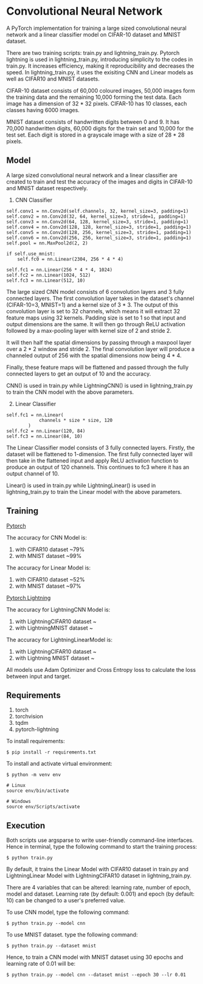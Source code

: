 # Convolutional Neural Network

A PyTorch implementation for training a large sized convolutional neural network and a linear classifier model on CIFAR-10 dataset and MNIST dataset.

There are two training scripts: train.py and lightning_train.py. Pytorch lightning is used in lightning_train.py, introducing simplicity to the codes in train.py. It increases efficiency, making it reproducibility and decreases the speed. In lightning_train.py, it uses the exisiting CNN and Linear models as well as CIFAR10 and MNIST datasets. 

CIFAR-10 dataset consists of 60,000 coloured images, 50,000 images form the training data and the remaining 10,000 forming the test data. Each image has a dimension of 32 * 32 pixels. CIFAR-10 has 10 classes, each classes having 6000 images.

MNIST dataset consists of handwritten digits between 0 and 9. It has 70,000 handwritten digits, 60,000 digits for the train set and 10,000 for the test set. Each digit is stored in a grayscale image with a size of 28 * 28 pixels.

## Model
A large sized convolutional neural network and a linear classifier are created to train and test the accuracy of the images and digits in CIFAR-10 and MNIST dataset respectively.

1. CNN Classifier 
```
self.conv1 = nn.Conv2d(self.channels, 32, kernel_size=3, padding=1)
self.conv2 = nn.Conv2d(32, 64, kernel_size=3, stride=1, padding=1)
self.conv3 = nn.Conv2d(64, 128, kernel_size=3, stride=1, padding=1)
self.conv4 = nn.Conv2d(128, 128, kernel_size=3, stride=1, padding=1)
self.conv5 = nn.Conv2d(128, 256, kernel_size=3, stride=1, padding=1)
self.conv6 = nn.Conv2d(256, 256, kernel_size=3, stride=1, padding=1)
self.pool = nn.MaxPool2d(2, 2)

if self.use_mnist:
	self.fc0 = nn.Linear(2304, 256 * 4 * 4)

self.fc1 = nn.Linear(256 * 4 * 4, 1024)
self.fc2 = nn.Linear(1024, 512)
self.fc3 = nn.Linear(512, 10)
```

The large sized CNN model consists of 6 convolution layers and 3 fully connected layers. The first convolution layer takes in the dataset's channel (CIFAR-10=3, MNIST=1) and a kernel size of 3 * 3. The output of this convolution layer is set to 32 channels, which means it will extract 32 feature maps using 32 kernels. Padding size is set to 1 so that input and output dimensions are the same. It will then go through ReLU activation followed by a max-pooling layer with kernel size of 2 and stride 2.

It will then half the spatial dimensions by passing through a maxpool layer over a 2 * 2 window and stride 2. The final convolution layer will produce a channeled output of 256 with the spatial dimensions now being 4 * 4.

Finally, these feature maps will be flattened and passed through the fully connected layers to get an output of 10 and the accuracy.

CNN() is used in train.py while LightningCNN() is used in lightning_train.py to train the CNN model with the above parameters. 

2. Linear Classifier

```
self.fc1 = nn.Linear(
            channels * size * size, 120
        )
self.fc2 = nn.Linear(120, 84)
self.fc3 = nn.Linear(84, 10)
```

The Linear Classifier model consists of 3 fully connected layers. Firstly, the dataset will be flattened to 1-dimension. The first fully connected layer will then take in the flattened input and apply ReLU activation function to produce an output of 120 channels. This continues to fc3 where it has an output channel of 10.

Linear() is used in train.py while LightningLinear() is used in lightning_train.py to train the Linear model with the above parameters. 

## Training
<ins>Pytorch</ins>

The accuracy for CNN Model is:
1. with CIFAR10 dataset ~79%
2. with MNIST dataset ~99%

The accuracy for Linear Model is:
1. with CIFAR10 dataset ~52%
2. with MNIST dataset ~97%

<ins>Pytorch Lightning</ins>

The accuracy for LightningCNN Model is:
1. with LightningCIFAR10 dataset ~
2. with LightningMNIST dataset ~

The accuracy for LightningLinearModel is: 
1. with LightningCIFAR10 dataset ~
2. with Lightning MNIST dataset ~

All models use Adam Optimizer and Cross Entropy loss to calculate the loss between input and target.

## Requirements
1. torch
2. torchvision
3. tqdm
4. pytorch-lightning 

To install requirements:
```
$ pip install -r requirements.txt
```

To install and activate virtual environment:
```
$ python -m venv env

# Linux
source env/bin/activate

# Windows
source env/Scripts/activate
```

## Execution
Both scripts use argsparse to write user-friendly command-line interfaces. Hence in terminal, type the following command to start the training process:

```
$ python train.py
```

By default, it trains the Linear Model with CIFAR10 dataset in train.py and LightningLinear Model with LightningCIFAR10 dataset in lightning_train.py.

There are 4 variables that can be altered: learning rate, number of epoch, model and dataset. Learning rate (by default: 0.001) and epoch (by default: 10) can be changed to a user's preferred value.

To use CNN model, type the following command:
```
$ python train.py --model cnn
```

To use MNIST dataset. type the following command:

```
$ python train.py --dataset mnist
```

Hence, to train a CNN model with MNIST dataset using 30 epochs and learning rate of 0.01 will be:

```
$ python train.py --model cnn --dataset mnist --epoch 30 --lr 0.01
```

